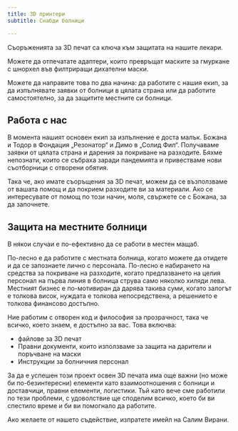 ```yaml
---
title: 3D принтери
subtitle: Снабди болници

---
```

Съоръженията за 3D печат са ключа към защитата на нашите лекари.

Можете да отпечатате адаптери, които превръщат маските за гмуркане с шнорхел във филтриращи дихателни маски.

Можете да направите това по два начина: да работите с нашия екип, за да изпълнявате заявки от болници в цялата страна или да работите самостоятелно, за да защитите местните си болници.

## Работа с нас

В момента нашият основен екип за изпълнение е доста малък. Божана и Тодор в Фондация „Резонатор“ и Димо в „Солид Фил“. Получаваме заявки от цялата страна и дарения за покриване на разходите. Бяхме непознати, които се събраха заради пандемията и привестваме нови съотборници с отворени обятия.

Така че, ако имате съоръщения за 3D печат, можем да се възползваме от вашата помощ и да покрием разходите ви за материали. Ако се интересувате от помощ по този начин, моля, свържете се с Божана, за да започнете.

## Защита на местните болници

В някои случаи е по-ефективно да се работи в местен мащаб.

По-лесно е да работите с местната болница, когато можете да отидете и да се запознаете лично с персонала. По-лесно е набирането на средства за покриване на разходите, когато предпазването на целия персонал на първа линия в болница струва само няколко хиляди лева. Местният бизнес е по-мотивиран да дарява такива суми, когато залогът е толкова висок, нуждата е толкова непосредствена, a решението е толкова финансово достъпно.

Ние работим с отворен код и философия за прозрачност, така че всичко, което знаем, е достъпно за вас. Това включва:

* файлове за 3D печат
* Правни документи, които използваме за защита на дарители и поръчване на маски
* Инструкции за болничния персонал

За да е успешен този проект освен 3D печата има още важни (но може би по-безинтересни) елементи като взаимоотношения с болници и доставчици, правни елементи, логистики. Тъй като вече сме работили по тези проблеми, с удоволствие ще споделим всичко, което би ви спестило време и би ви помогнало да работите.

Ако желаете от нашето съдействие, изпратете имейл на Салим Вирани.